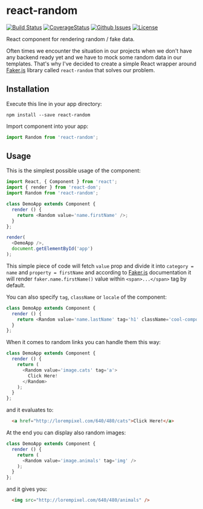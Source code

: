# react-random
[![Build Status](https://travis-ci.org/justynjozwiak/react-random.svg?branch=master)](https://travis-ci.org/justynjozwiak/react-random)
[![CoverageStatus](https://coveralls.io/repos/github/justynjozwiak/react-random/badge.svg?branch=master)](https://coveralls.io/github/justynjozwiak/react-random?branch=master)
[![Github Issues](http://githubbadges.herokuapp.com/justynjozwiak/react-random/issues.svg)](https://github.com/justynjozwiak/react-random/issues)
[![License](http://img.shields.io/:license-MIT-blue.svg)](http://badges.mit-license.org)

React component for rendering random / fake data.

Often times we encounter the situation in our projects when we don't have any backend ready yet and we have to mock some random data in
our templates. That's why I've decided to create a simple React wrapper around [Faker.js](https://github.com/marak/Faker.js/) library called
`react-random` that solves our problem.

## Installation

Execute this line in your app directory:

```
npm install --save react-random
```

Import component into your app:

```javascript
import Random from 'react-random';
```

## Usage

This is the simplest possible usage of the component:

```javascript
import React, { Component } from 'react';
import { render } from 'react-dom';
import Random from 'react-random';

class DemoApp extends Component {
  render () {
    return <Random value='name.firstName' />;
  }
};

render(
  <DemoApp />,
  document.getElementById('app')
);

```

This simple piece of code will fetch `value` prop and divide it into `category = name` and `property = firstName` and according to
[Faker.js](https://github.com/marak/Faker.js/) documentation it will render `faker.name.firstName()` value within `<span>...</span>` tag by default.

You can also specify `tag`, `className` or `locale` of the component:

```javascript
class DemoApp extends Component {
  render () {
    return <Random value='name.lastName' tag='h1' className='cool-component__random-name' locale='ru' />;
  }
};
```

When it comes to random links you can handle them this way:

```javascript
class DemoApp extends Component {
  render () {
    return (
      <Random value='image.cats' tag='a'>
        Click Here!
      </Random>
    );
  }
};
```

and it evaluates to:

```html
  <a href="http://lorempixel.com/640/480/cats">Click Here!</a>
```

At the end you can display also random images:

```javascript
class DemoApp extends Component {
  render () {
    return (
      <Random value='image.animals' tag='img' />
    );
  }
};
```

and it gives you:

```html
  <img src="http://lorempixel.com/640/480/animals" />
```
